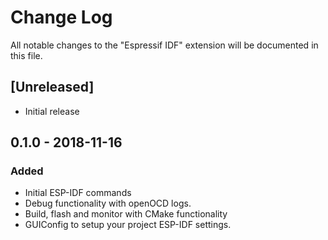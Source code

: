 # Change Log
All notable changes to the "Espressif IDF" extension will be documented in this file.

## [Unreleased]
- Initial release

## 0.1.0 - 2018-11-16
### Added
- Initial ESP-IDF commands
- Debug functionality with openOCD logs.
- Build, flash and monitor with CMake functionality
- GUIConfig to setup your project ESP-IDF settings.